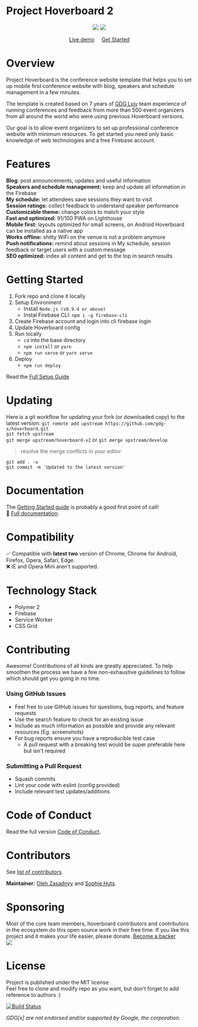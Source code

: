 # Project Hoverboard 2

<p align="center">
<img src="https://user-images.githubusercontent.com/5227233/35153062-a2331e34-fd2d-11e7-8e38-fd9f36e34fce.png">
<img src="https://user-images.githubusercontent.com/5227233/35154021-4c608c04-fd31-11e7-9a68-4649c507fd76.png">
</p>
<p align="center">
<a href="https://hoverboard-v2-dev.firebaseapp.com" align="center"> Live demo</a>&nbsp;&nbsp;&nbsp;&nbsp;
<a href="/docs/">Get Started</a>
</p>

# Overview
Project Hoverboard is the conference website template that helps you to set up mobile first conference website with blog, speakers and schedule management in a few minutes.

The template is created based on 7 years of [GDG Lviv](https://www.meetup.com/GDG-Lviv/) team experience of running conferences and feedback from more than 500 event organizers from all around the world who were using previous Hoverboard versions.

Our goal is to allow event organizers to set up professional conference website with minimum resources. To get started you need only basic knowledge of web technologies and a free Firebase account.

# Features
**Blog**: post announcements, updates and useful information <br>
**Speakers and schedule management:** keep and update all information in the  Firebase <br>
**My schedule:** let attendees save sessions they want to visit <br>
**Session ratings:** collect feedback to understand speaker performance <br>
**Customizable theme:** change colors to match your style <br>
**Fast and optimized:** 91/100 PWA on Lighthouse <br>
**Mobile first:** layouts optimized for small screens, on Android Hoverboard can be installed as a native app <br>
**Works offline:** shitty WiFi on the venue is not a problem anymore <br>
**Push notifications:** remind about sessions in My schedule, session feedback or target users with a custom message <br>
**SEO optimized:** index all content and get to the top in search results

# Getting Started
1. Fork repo and clone it locally
2. Setup Environment
   * Install `Node.js (v8.9.4 or above)`
   * Instal Firebase CLI: `npm i -g firebase-cli`
3. Create Firebase account and login into cli firebase login
4. Update Hoverboard config
5. Run locally
   * `cd` into the base directory
   * `npm install` or `yarn`
   * `npm run serve` or `yarn serve`
6. Deploy
   * `npm run deploy`

Read the [Full Setup Guide](/docs/)

# Updating
Here is a git workflow for updating your fork (or downloaded copy) to the latest version:
`git remote add upstream https://github.com/gdg-x/hoverboard.git` <br>
`git fetch upstream` <br>
`git merge upstream/hoverboard-v2` or `git merge upstream/develop` <br>
> resolve the merge conflicts in your editor

`git add . -u` <br>
`git commit -m 'Updated to the latest version'` <br>

# Documentation

The [Getting Started guide](https://github.com/h4rdmol/hoverboard/tree/Documentation-v2#getting-started) is probably a good first point of call! <br>
:book: [Full documentation](/docs/).

# Compatibility

:white_check_mark: Compatible with **latest two** version of Chrome, Chrome for Android, Firefox, Opera, Safari, Edge.<br>
:x: IE and Opera Mini aren't supported.

# Technology Stack

* Polymer 2
* Firebase
* Service Worker
* CSS Grid

# Contributing

Awesome! Contributions of all kinds are greatly appreciated. To help smoothen the process we have a few non-exhaustive guidelines to follow which should get you going in no time.

### Using GitHub Issues

* Feel free to use GitHub issues for questions, bug reports, and feature requests
* Use the search feature to check for an existing issue
* Include as much information as possible and provide any relevant resources (Eg. screenshots)
* For bug reports ensure you have a reproducible test case
   * A pull request with a breaking test would be super preferable here but isn't required

### Submitting a Pull Request

* Squash commits
* Lint your code with eslint (config provided)
* Include relevant test updates/additions

# Code of Conduct

Read the full version [Code of Conduct](/code/).

# Contributors

See [list of contributors](https://github.com/gdg-x/hoverboard/graphs/contributors).

__Maintainer:__ [Oleh Zasadnyy](https://github.com/ozasadnyy) and [Sophie Huts](https://github.com/sophieH29).

# Sponsoring
Most of the core team members, hoverboard contributors and contributors in the ecosystem do this open source work in their free time. If you like this project and it makes your life easier, please donate. [Become a backer](https://opencollective.com/hoverboard) <br>
<a href="https://opencollective.com/hoverboard"> <img src="https://opencollective.com/hoverboard/tiers/backer.svg"> </a>

# License

Project is published under the MIT license <br>
Feel free to clone and modify repo as you want, but don't forget to add reference to authors :)

[![Build Status](https://travis-ci.org/gdg-x/hoverboard.svg?branch=master)](https://travis-ci.org/gdg-x/hoverboard)

_GDG[x] are not endorsed and/or supported by Google, the corporation._
